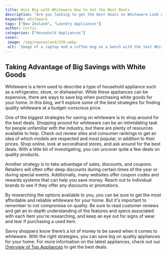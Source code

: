 ```yaml
---
title: Winz Big with Whiteware How to Get the Best Deals
description: "Are you looking to get the best deals on Whiteware Look no further than this blog post your source for finding unbeatable prices on Whiteware"
keywords: whiteware
tags: ["New Zealand", "Laundry Appliances"]
author: Curtis
categories: ["Household Appliances"]
cover: 
 image: /img/newzealand/339.webp
 alt: 'Image of a laptop and a coffee mug on a bench with the text Whiteware - Winz Big layered on top'
---
```

## Taking Advantage of Big Savings with White Goods
Whiteware is a term used to describe a type of household appliance such as a refrigerator, stove, or dishwasher. While these appliances can be expensive, there are ways to save big when purchasing white goods for your home. In this blog, we'll explore some of the best strategies for finding quality whiteware at a budget-conscious price.

One of the biggest strategies for saving on whiteware is to shop around for the best deals. Shopping around for whiteware can be an intimidating task for people unfamiliar with the industry, but there are plenty of resources available to help. Check out review sites and consumer rankings to get an idea of which models are respected and most popular, in addition to their prices. Shop online, look at secondhand stores, and ask around for the best deals. With a little bit of investigating, you can uncover quite a few deals on quality products.

Another strategy is to take advantage of sales, discounts, and coupons. Retailers will often offer deep discounts during certain times of the year or during special events. Additionally, many websites offer coupon codes and rewards systems that can help you save money. Reach out to individual brands to see if they offer any discounts or promotions.

By researching the options available to you, you can be sure to get the most affordable and reliable whiteware for your home. But it's important to remember to not compromise on quality. Be sure to read customer reviews and get an in-depth understanding of the features and specs associated with each item you're researching, and keep an eye out for signs of wear and tear if purchasing a used item. 

Savvy shoppers know there’s a lot of money to be saved when it comes to whiteware. With the right strategies, you can save big on quality appliances for your home. For more information on the latest appliances, check out our [Overview of Top Appliances](./pages/appliance-overview) to get the best deals.
